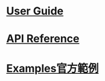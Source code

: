 # [User Guide](https://scikit-learn.org/stable/user_guide.html)
# [API Reference](https://scikit-learn.org/stable/modules/classes.html)
# [Examples官方範例](https://scikit-learn.org/stable/auto_examples/index.html)
